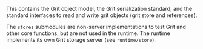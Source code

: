This contains the Grit object model, the Grit serialization standard, and the standard interfaces to read and write grit objects (grit store and references).

The `stores` submodules are non-server implementations to test Grit and other core functions, but are not used in the runtime. The runtime implements its own Grit storage server (see `runtime/store`).